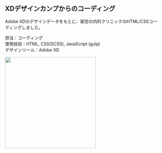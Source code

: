 ## XDデザインカンプからのコーディング  
Adobe XDのデザインデータをもとに、架空の内科クリニックのHTML/CSSコーディングしました。
  
担当：コーディング  
使用技術：HTML, CSS(SCSS), JavaScript (gulp)  
デザインツール：Adobe XD  
  
    
<img src="https://user-images.githubusercontent.com/73923419/153810115-3a0af523-261e-4e6e-8278-c3b77a790597.png" width="300px">
